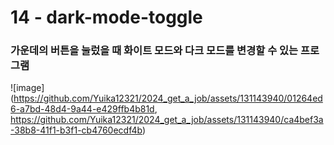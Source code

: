 <h1>14 - dark-mode-toggle</h1>

<h3>가운데의 버튼을 눌렀을 때 화이트 모드와 다크 모드를 변경할 수 있는 프로그램</h3>

![image](https://github.com/Yuika12321/2024_get_a_job/assets/131143940/01264ed6-a7bd-48d4-9a44-e429ffb4b81d, https://github.com/Yuika12321/2024_get_a_job/assets/131143940/ca4bef3a-38b8-41f1-b3f1-cb4760ecdf4b)

